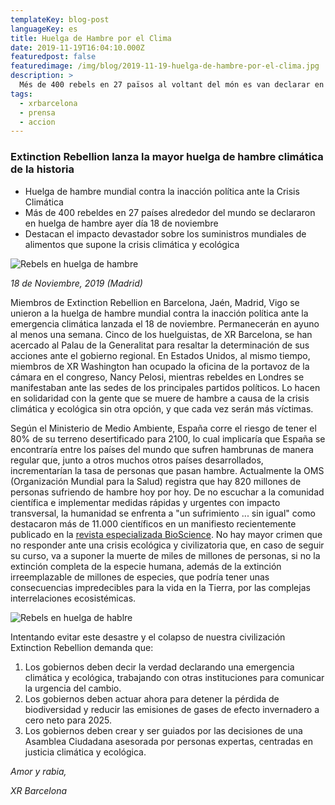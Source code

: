 ```yaml
---
templateKey: blog-post
languageKey: es
title: Huelga de Hambre por el Clima
date: 2019-11-19T16:04:10.000Z
featuredpost: false
featuredimage: /img/blog/2019-11-19-huelga-de-hambre-por-el-clima.jpg
description: >
  Més de 400 rebels en 27 països al voltant del món es van declarar en vaga de fam contra la inacció política davant la crisi climàtica i ecològica e l'impacte devastador sobre els subministraments mundials d'aliments.
tags:
  - xrbarcelona
  - prensa
  - accion
---
```


### Extinction Rebellion lanza la mayor huelga de hambre climática de la historia

- Huelga de hambre mundial contra la inacción política ante la Crisis Climática
- Más de 400 rebeldes en 27 países alrededor del mundo se declararon en huelga de hambre ayer día 18 de noviembre
- Destacan el impacto devastador sobre los suministros mundiales de alimentos que supone la crisis climática y ecológica

![Rebels en huelga de hambre](/img/blog/2019-11-19-huelga-de-hambre-por-el-clima.jpg) 

_18 de Noviembre, 2019 (Madrid)_

Miembros de Extinction Rebellion en Barcelona, Jaén, Madrid, Vigo se unieron a la huelga de hambre mundial contra la inacción política ante la emergencia climática lanzada el 18 de noviembre. Permanecerán en ayuno al menos una semana. Cinco de los huelguistas, de XR Barcelona, se han acercado al Palau de la Generalitat para resaltar la determinación de sus acciones ante el gobierno regional. En Estados Unidos, al mismo tiempo, miembros de XR Washington han ocupado la oficina de la portavoz de la cámara en el congreso, Nancy Pelosi, mientras rebeldes en Londres se manifestaban ante las sedes de los principales partidos políticos. Lo hacen en solidaridad con la gente que se muere de hambre a causa de la crisis climática y ecológica sin otra opción, y que cada vez serán más víctimas.

Según el Ministerio de Medio Ambiente, España corre el riesgo de tener el 80% de su terreno desertificado para 2100, lo cual implicaría que España se encontraría entre los países del mundo que sufren hambrunas de manera regular que, junto a otros muchos otros países desarrollados, incrementarían la tasa de personas que pasan hambre. Actualmente la OMS (Organización Mundial para la Salud) registra que hay  820 millones de personas sufriendo de hambre hoy por hoy. De no escuchar a la  comunidad científica e implementar medidas rápidas y urgentes con impacto transversal, la humanidad se enfrenta a "un sufrimiento ... sin igual" como destacaron más de 11.000 científicos en un manifiesto recientemente publicado en la [revista especializada BioScience](https://academic.oup.com/bioscience/advance-article/doi/10.1093/biosci/biz088/5610806).
No hay mayor crimen que no responder ante una crisis ecológica y civilizatoria que, en caso de seguir su curso, va a suponer la muerte de miles de millones de personas, si no la extinción completa de la especie humana, además de la extinción irreemplazable de millones de especies, que podría tener unas consecuencias impredecibles para la vida en la Tierra, por las complejas interrelaciones ecosistémicas. 

![Rebels en huelga de hablre](/img/blog/2019-11-19-huelga-de-hambre-por-el-clima-2.jpg) 

Intentando evitar este desastre y el colapso de nuestra civilización Extinction Rebellion demanda que:
1. Los gobiernos deben decir la verdad declarando una emergencia climática y ecológica, trabajando con otras instituciones para comunicar la urgencia del cambio.
2. Los gobiernos deben actuar ahora para detener la pérdida de biodiversidad y reducir las emisiones de gases de efecto invernadero a cero neto para 2025.
3. Los gobiernos deben crear y ser guiados por las decisiones de una Asamblea Ciudadana asesorada por personas expertas, centradas en justicia climática y  ecológica.

*Amor y rabia,* 

*XR Barcelona*
